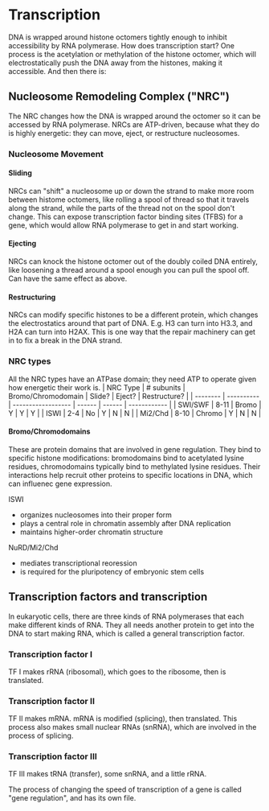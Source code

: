 # Transcription
DNA is wrapped around histone octomers tightly enough to inhibit accessibility by RNA polymerase. How does transcription start? One process is the acetylation or methylation of the histone octomer, which will electrostatically push the DNA away from the histones, making it accessible. And then there is:

## Nucleosome Remodeling Complex ("NRC")
The NRC changes how the DNA is wrapped around the octomer so it can be accessed by RNA polymerase. NRCs are ATP-driven, because what they do is highly energetic: they can move, eject, or restructure nucleosomes.
### Nucleosome Movement
#### Sliding
NRCs can "shift" a nucleosome up or down the strand to make more room between histome octomers, like rolling a spool of thread so that it travels along the strand, while the parts of the thread not on the spool don't change.
This can expose transcription factor binding sites (TFBS) for a gene, which would allow RNA polymerase to get in and start working.
#### Ejecting
NRCs can knock the histone octomer out of the doubly coiled DNA entirely, like loosening a thread around a spool enough you can pull the spool off. Can have the same effect as above.
#### Restructuring
NRCs can modify specific histones to be a different protein, which changes the electrostatics around that part of DNA. E.g. H3 can turn into H3.3, and H2A can turn into H2AX. This is one way that the repair machinery can get in to fix a break in the DNA strand.
### NRC types
All the NRC types have an ATPase domain; they need ATP to operate given how energetic their work is.
| NRC Type | # subunits | Bromo/Chromodomain | Slide? | Eject? | Restructure? |
| -------- | ---------- | ------------------ | ------ | ------ | ------------ |
| SWI/SWF | 8-11 | Bromo | Y | Y | Y |
| ISWI | 2-4 | No | Y | N | N |
| Mi2/Chd | 8-10 | Chromo | Y | N | N |
#### Bromo/Chromodomains
These are protein domains that are involved in gene regulation. They bind to specific histone modifications: bromodomains bind to acetylated lysine residues, chromodomains typically bind to methylated lysine residues. Their interactions help recruit other proteins to specific locations in DNA, which can influenec gene expression.

ISWI
* organizes nucleosomes into their proper form
* plays a central role in chromatin assembly after DNA replication
* maintains higher-order chromatin structure

NuRD/Mi2/Chd
* mediates transcriptional reoression
* is required for the pluripotency of embryonic stem cells
## Transcription factors and transcription
In eukaryotic cells, there are three kinds of RNA polymerases that each make different kinds of RNA. They all needs another protein to get into the DNA to start making RNA, which is called a general transcription factor.
### Transcription factor I
TF I makes rRNA (ribosomal), which goes to the ribosome, then is translated.
### Transcription factor II
TF II makes mRNA. mRNA is modified (splicing), then translated. This process also makes small nuclear RNAs (snRNA), which are involved in the process of splicing.
### Transcription factor III
TF III makes tRNA (transfer), some snRNA, and a little rRNA.

The process of changing the speed of transcription of a gene is called "gene regulation", and has its own file.

